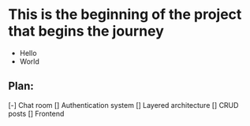 # This is the beginning of the project that begins the journey
- Hello
- World

## Plan:
[-] Chat room
[] Authentication system
[] Layered architecture
[] CRUD posts
[] Frontend
